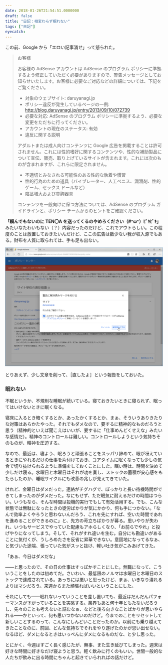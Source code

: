 ```yaml
---
date: 2018-01-26T21:54:51.0000000
draft: false
title: "日記：相変わらず眠れない"
tags: ["日記"]
eyecatch: 
---
```

<p>この前、Google から「エロい記事消せ」って怒られた。</p>

<blockquote>
<p>お客様 </p><p>お客様の AdSense アカウントは AdSense のプログラム ポリシーに準拠するよう修正していただく必要がありますので、警告メッセージとしてお知らせいたします。お客様に必要なご対応などの詳細については、下記をご覧ください。</p>

<ul>
<li>対象のウェブサイト: daruyanagi.jp</li>
<li>ポリシー違反が発生しているページの一例: <a href="http://blog.daruyanagi.jp/entry/2013/09/10/072739">http://blog.daruyanagi.jp/entry/2013/09/10/072739</a></li>
<li>必要な対応: AdSense のプログラム ポリシーに準拠するよう、必要な変更をただちに行ってください。</li>
<li>アカウントの現在のステータス: 有効</li>
<li>違反に関する説明</li>
</ul><p>アダルトまたは成人向けコンテンツに Google 広告を掲載することは許可されません。これには性的嗜好に関するコンテンツや、性的な補助製品について宣伝、販売、取り上げているサイトが含まれます。これには次のものが含まれますが、これらに限定されません。</p>

<ul>
<li>不適切とみなされる可能性のある性的な執着や慣習 </li>
<li>性的行為のための道具（バイブレーター、人工ペニス、潤滑剤、性的ゲーム、セックス ドールなど） </li>
<li>陰茎増大および豊胸器具 </li>
</ul><p>コンテンツを一般向けに保つ方法については、AdSense のプログラム ガイドラインと、ポリシー チームからのヒントをご確認ください。</p>

</blockquote>
<p><b>「頼んでもないのに TEN〇A を送ってくるのやめろください（#^ω^）ﾋﾟｷﾋﾟｷ」</b>みたいなたわいもない（？）内容だったのだけど、これでアウトらしい。この程度のことは放置しておきたいんだけど、ここの広告は数少ない我が収入源でもある。財布を人質に取られては、手も足も出ない。</p><p><span itemscope itemtype="http://schema.org/Photograph"><img src="20180126212438.png" alt="f:id:daruyanagi:20180126212438p:plain" title="f:id:daruyanagi:20180126212438p:plain" class="hatena-fotolife" itemprop="image"></span></p><p>とりあえず、少し文章を削って、［直したよ］という報告をしておいた。</p>

<div class="section">
<h3>眠れない</h3>
<p>不眠というか、不規則な睡眠が続いている。寝ておきたいときに寝られず、眠ってはいけないときに眠くなる。</p><p>寝床に入るとき暗くするとか、あったかくするとか、まぁ、そういうありきたりな対策はあらかたやった。それでもダメなので、要するに精神的なものだろうと思う（精神的といえば聞こえはいいが、要するに「仕事めんどくせえな」みたいな感情だ）。精神のコントロールは難しい。コントロールしようという気持ちそのものが、精神を圧迫する。</p><p>なので、最近は、寝よう、眠ろうと頑張ることをスッパリ諦めて、眼が冴えているときにやれるだけの仕事を片付けておき、コアタイムに眠くなっても少しの気合で切り抜けられるように準備をしておくことにした。眠い時は、時間を決めて少しだけ寝る。水曜日と木曜日はそれが功を奏し、ストックの蓄積が安心感をもたらしたのか、睡眠サイクルにも改善の兆しが見えてきていた。</p><p>けれど、金曜日はダメだった。連絡がチグハグで、ぽっかりと長い待機時間ができてしまったのがダメだった。なにもせず、ただ眠気に耐えるだけの時間はつらい。いつもなら、そんな時間は投機的実行でもして有効活用する。でも、こんな状態では無駄になったときの徒労ばかりが気にかかり、何も手につかない。「なんで効率よくやろうと思わないんだろう、これを先にすれば、空いた時間であれを進めることができるのに」と、先方の苛立ちばかりが募る。思いやりが失われ、いつもサービスでやっていた配慮もアホらしくなり、「お前らでやれ」と投げやりになってしまう。そして、それがすれ違いを生む。自分にも勘違いがあることに気付くが、うしろめたさを反省に昇華できない。意固地になってるなぁ、と気づいた途端、張っていた気がスッと抜け、軽い吐き気がこみあげてきた。</p><p>「あぁ、今日はダメだな」</p><p>――と思ったので、その日の仕事はすっぽかすことにした。無職になって、こういうことをしたのは初めてだ。さいわい、最低限のノルマは水曜日と木曜日のストックで達成されている。あっちには悪いと思ったけど、まぁ、いきなり潰れるよりはマシだろう。来週からまた頑張ればいいということにした。</p><p>それにしても――眠れないっていうことを差し置いても、最近はだんだんパフォーマンスが下がっていることを実感する。業界もあと何十年ともたないだろうし、先々のことも考えないと詰むなぁ、などと後ろ向きなことばかりが思いやられる――かといって、何も思いつかないのだけど。今までのことをリセットして新しいことするのって、こんなにしんどいことだったのか。以前にも乗り越えてきたことなのに、前回、どんな気持ちでそれをやり遂げたのかが思い出せない。なるほど、ダメになるときはいっぺんにダメになるものだな、と少し思った。</p><p>とにかく、今週はすごく長く感じたが、無事、また生き延びてしまった。週末は好きな時間に好きなだけ寝ようと思う。軽く飲みに行くのもいい。世間一般的な人たちが飲みに出る時間にちゃんと起きていられればの話だけど。</p>

</div>